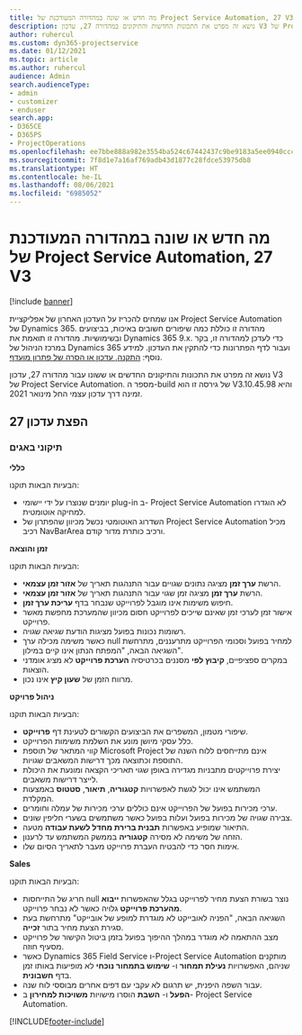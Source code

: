 ```yaml
---
title: מה חדש או שונה במהדורה המעודכנת של Project Service Automation, 27 V3
description: נושא זה מפרט את התכונות החדשות והתיקונים במהדורה 27, עדכון V3 של Project Service Automation.
author: ruhercul
ms.custom: dyn365-projectservice
ms.date: 01/12/2021
ms.topic: article
ms.author: ruhercul
audience: Admin
search.audienceType:
- admin
- customizer
- enduser
search.app:
- D365CE
- D365PS
- ProjectOperations
ms.openlocfilehash: ee7bbe888a982e3554ba524c67442437c9be9183a5ee0940ccc3261b4a4992e7
ms.sourcegitcommit: 7f8d1e7a16af769adb43d1877c28fdce53975db8
ms.translationtype: HT
ms.contentlocale: he-IL
ms.lasthandoff: 08/06/2021
ms.locfileid: "6985052"
---
```

# <a name="whats-new-or-changed-in-project-service-automation-update-release-27-v3"></a>מה חדש או שונה במהדורה המעודכנת של Project Service Automation, 27 V3

[!include [banner](../includes/psa-now-project-operations.md)]

אנו שמחים להכריז על העדכון האחרון של אפליקציית Project Service Automation של Dynamics 365. מהדורה זו כוללת כמה שיפורים חשובים באיכות, בביצועים ובשימושיות. מהדורה זו תואמת את Dynamics 365 9.x. כדי לעדכן למהדורה זו, בקר במרכז הניהול של Dynamics 365 ועבור לדף הפתרונות כדי להתקין את העדכון. למידע נוסף: [התקנה, עדכון או הסרה של פתרון מועדף](/power-platform/admin/install-remove-preferred-solution).

נושא זה מפרט את התכונות והתיקונים החדשים או ששונו עבור מהדורה 27, עדכון V3 של Project Service Automation. מספר ה-build של גירסה זו הוא V3.10.45.98 והיא זמינה דרך עדכון עצמי החל מינואר 2021.

## <a name="update-release-27"></a>הפצת עדכון 27

### <a name="bug-fixes"></a>תיקוני באגים

**כללי**

הבעיות הבאות תוקנו:

- יומנים שנוצרו על ידי יישומי plug-in ב- Project Service Automation לא הוגדרו למחיקה אוטומטית.
- השדרוג האוטומטי נכשל מכיוון שהפתרון של Project Service Automation מכיל רכיב NavBarArea ורכיב כותרת מדור קודם.

**זמן והוצאה**

הבעיות הבאות תוקנו:

- הרשת **ערך זמן** מציגה נתונים שגויים עבור התנהגות תאריך של **אזור זמן עצמאי**.
- הרשת **ערך זמן** מציגה זמן שגוי עבור התנהגות תאריך של **אזור זמן עצמאי**.
- חיפוש משימות אינו מוגבל לפרוייקט שנבחר בדף **‏‫עריכת ערך זמן‬**.
- אישור זמן לערכי זמן שאינם שייכים לפרוייקט חסום מכיוון שהמערכת מחפשת מאשר פרוייקט.
- רשומות נכונות בפועל מציגות הודעת שגיאה שגויה.
- כאשר משימה מכילה ערך null למחיר בפועל וסכומי הפרוייקט מתרעננים, מתרחשת השגיאה הבאה, "המפתח הנתון אינו קיים במילון".
- במקרים ספציפיים, **קיבוץ לפי** מסננים בכרטיסיה **הערכת פרוייקט** לא מציג אומדני הוצאות.
- מרווח הזמן של **שעון קיץ** אינו נכון.

**ניהול פרויקט**

הבעיות הבאות תוקנו:

- שיפורי מטמון, המשפרים את הביצועים הקשורים לטעינת דף **פרוייקט**.
- כלל עסקי מיושן מונע את השלמת משימות הפרוייקט.
- קווי המתאר של תוספת Microsoft Project אינם מתייחסים ללוח השנה של התוספת וכתוצאה מכך דרישות המשאבים שגויות.
- יצירת פרוייקטים מתבניות מגדירה באופן שגוי תאריכי הקצאה ומונעת את היכולת לייצר דרישות משאבים.
- המשתמש אינו יכול לגשת לאפשרויות **קטגוריה**, **תיאור**, **סטטוס** באמצעות המקלדת.
- ערכי מכירות בפועל של הפרוייקט אינם כוללים ערכי מכירות של עמלה וחומרים.
- צבירה שגויה של מכירות בפועל ועלות בפועל כאשר משתמשים בשערי חליפין שונים.
- התיאור שמופיע באפשרות **תבנית ברירת מחדל לשעת עבודה** מטעה.
- הזחה של משימה לא מסירה **קטגוריה** בממשק המשתמש עד לרענון.
- אימות חסר כדי להבטיח העברת פרוייקט מעבר לתאריך הסיום שלו.

**Sales**

הבעיות הבאות תוקנו:

- חריג של התייחסות null נוצר בשורת הצעת מחיר לפרוייקט בגלל שהאפשרות **ייבוא מהערכת פרוייקט** גלויה כאשר לא נבחר פרוייקט.
- השגיאה הבאה, "הפניה לאובייקט לא מוגדרת למופע של אובייקט" מתרחשת בעת סגירת הצעת מחיר בתור **זכייה**.
- מצב ההתאמה לא מוגדר במהלך ההיפוך בפועל בזמן ביטול הקישור של פרוייקט מסעיף חוזה.
- כאשר Dynamics 365 Field Service ו-Project Service Automation מותקנים שניהם, האפשרויות **נעילת תמחור** ו- **שימוש בתמחור נוכחי** לא מופיעות באותו זמן בדף **חשבונית**.
- עבור השפה היפנית, יש תרגום לא עקבי עם דפים אחרים מבוססי לוח שנה.
- **הפעל** ו- **השבת** הוסרו מישויות **משויכות למחירון** ב- Project Service Automation.


[!INCLUDE[footer-include](../includes/footer-banner.md)]